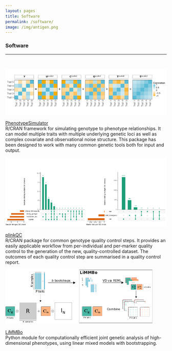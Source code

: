 ```yaml
---
layout: pages
title: Software
permalink: /software/
image: /img/antigen.png
---
```


### Software
___
<div class="row">
    <div class="col-lg-3" >
        <img class="img-responsive" style="float: center; padding-top:30px;" src="/img/simulatedPhenotypes.png">
    </div>
    <div class="col-lg-8">
        <p>
            <a href="https://hannahvmeyer.github.io/PhenotypeSimulator/">PhenotypeSimulator</a><br>
            R/CRAN framework for simulating genotype to phenotype relationships. It can
            model multiple traits with multiple underlying genetic loci as well as complex
            covariate and observational noise structure. This package has been designed
            to work with many common genetic tools both for input and
            output.
        </p>
    </div>
</div>

<div class="row">
    <div class="col-lg-3" >
        <img class="img-responsive" style="float: center; padding-top:0px;" src="/img/qc.png">
    </div>
    <div class="col-lg-8">
        <p>
            <a href="https://meyer-lab-cshl.github.io/plinkQC/">plinkQC</a><br>
            R/CRAN package for common genotype quality control steps. It provides
            an easily applicable workflow from per-individual and per-marker quality
            control to the generation of the  new, quality-controlled dataset.
            The outcomes of each quality control step are summarised in a quality
            control report.<br>
        </p>
    </div>
</div>

<div class="row">
    <div class="col-lg-3" >
        <img class="img-responsive" style="float: center; padding-top:0px;" src="/img/limmbo.png">
    </div>
    <div class="col-lg-8">
        <p>
            <a href="https://github.com/HannahVMeyer/LiMMBo">LiMMBo</a><br>
            Python module for computationally efficient joint genetic analysis of
            high-dimensional phenotypes, using linear mixed models with bootstrapping.
        </p>
    </div>
</div>
  
